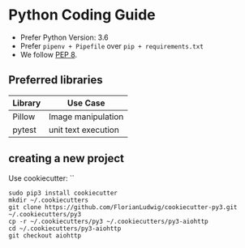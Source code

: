 # Python Coding Guide


 * Prefer Python Version: 3.6
 * Prefer `pipenv + Pipefile` over `pip + requirements.txt`
 * We follow [PEP 8](https://www.python.org/dev/peps/pep-0008/).


 ## Preferred libraries


Library | Use Case
--------|--------------------
Pillow  | Image manipulation
pytest  | unit text execution


## creating a new project

  Use cookiecutter: ``

```
sudo pip3 install cookiecutter
mkdir ~/.cookiecutters
git clone https://github.com/FlorianLudwig/cookiecutter-py3.git ~/.cookiecutters/py3
cp -r ~/.cookiecutters/py3 ~/.cookiecutters/py3-aiohttp
cd ~/.cookiecutters/py3-aiohttp
git checkout aiohttp
```

